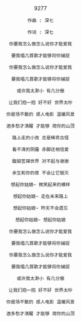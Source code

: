 
<center style=“color:red”>9277</center>
<center style=“color:bule">

```
作曲 : 深七

作词 : 深七

你要我怎么做怎么说你才能爱我

要我唱几首歌才能够将你捕捉

你要我怎么做怎么说你才能爱我

要我唱几首歌才能够将你捕捉

或许我太渺小 有几分傲

让我们抱一抱 好不好 世界太吵

你是场不散的 感人电影 温暖风景

酒多愁才清醒 才能够 爬你的山顶

路上走的小孩 总是稀奇古怪

看不清的阴霾 赤脚还相信爱

酸甜苦辣世界 对不起与谢谢

余生和你的夜 不会让它毁灭

想起你姑娘~ 微笑起来的模样

想起你姑娘~ 走在未来路上

想起你姑娘~ 昨天不会遗忘

想起你姑娘~ 想起你姑娘

你要我怎么做怎么说你才能爱我

要我唱几首歌才能够将你捕捉

你要我怎么做怎么说你才能爱我

要我唱几首歌才能够将你捕捉

或许我太渺小 有几分傲

让我们抱一抱 好不好 世界太吵

你是场不散的 感人电影 温暖风景

酒多愁才清醒 才能够 爬你的山顶

```
</center>
